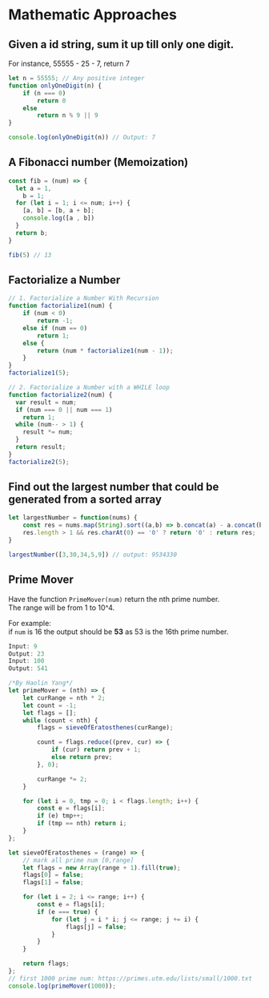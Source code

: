 # Mathematic Approaches

## Given a id string, sum it up till only one digit. 

For instance, 55555 - 25 - 7, return 7

```javascript
let n = 55555; // Any positive integer
function onlyOneDigit(n) {
	if (n === 0)
		return 0
	else
		return n % 9 || 9
}

console.log(onlyOneDigit(n)) // Output: 7
```

## A Fibonacci number \(Memoization\)

```javascript
const fib = (num) => {
  let a = 1,
    b = 1;
  for (let i = 1; i <= num; i++) {
    [a, b] = [b, a + b];
    console.log([a , b])
  }
  return b;
}

fib(5) // 13
```

## Factorialize a Number

```javascript
// 1. Factorialize a Number With Recursion
function factorialize1(num) {
	if (num < 0)
		return -1;
	else if (num == 0)
		return 1;
	else {
		return (num * factorialize1(num - 1));
	}
}
factorialize1(5);
```

```javascript
// 2. Factorialize a Number with a WHILE loop
function factorialize2(num) {
  var result = num;
  if (num === 0 || num === 1) 
    return 1; 
  while (num-- > 1) { 
    result *= num;
  }
  return result;
}
factorialize2(5);
```

## Find out the largest number that could be generated from a  sorted array

```javascript
let largestNumber = function(nums) {
    const res = nums.map(String).sort((a,b) => b.concat(a) - a.concat(b)).join('')
    res.length > 1 && res.charAt(0) == '0' ? return '0' : return res;
}

largestNumber([3,30,34,5,9]) // output: 9534330
```

## Prime Mover

Have the function `PrimeMover(num)` return the nth prime number.   
The range will be from 1 to 10^4.

For example:   
if `num` is 16 the output should be **53** as 53 is the 16th prime number.

```javascript
Input: 9
Output: 23
Input: 100
Output: 541
```

```javascript
/*By Haolin Yang*/
let primeMover = (nth) => {
    let curRange = nth * 2;
    let count = -1;
    let flags = [];
    while (count < nth) {
        flags = sieveOfEratosthenes(curRange);

        count = flags.reduce((prev, cur) => {
            if (cur) return prev + 1;
            else return prev;
        }, 0);

        curRange *= 2;
    }

    for (let i = 0, tmp = 0; i < flags.length; i++) {
        const e = flags[i];
        if (e) tmp++;
        if (tmp == nth) return i;
    }
};

let sieveOfEratosthenes = (range) => {
    // mark all prime num [0,range]
    let flags = new Array(range + 1).fill(true);
    flags[0] = false;
    flags[1] = false;

    for (let i = 2; i <= range; i++) {
        const e = flags[i];
        if (e === true) {
            for (let j = i * i; j <= range; j += i) {
                flags[j] = false;
            }
        }
    }

    return flags;
};
// first 1000 prime num: https://primes.utm.edu/lists/small/1000.txt
console.log(primeMover(1000));
```

